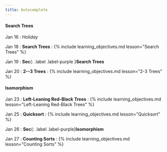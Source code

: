```yaml
---
title: Autocomplete
---
```


#### Search Trees

Jan 16
: *Holiday*

Jan 18
: **Search Trees**
: {% include learning_objectives.md lesson="Search Trees" %}

Jan 19
: **Sec**{: .label .label-purple }**Search Trees**

Jan 20
: **2--3 Trees**
: {% include learning_objectives.md lesson="2-3 Trees" %}

#### Isomorphism

Jan 23
: **Left-Leaning Red-Black Trees**
: {% include learning_objectives.md lesson="Left-Leaning Red-Black Trees" %}

Jan 25
: **Quicksort**
: {% include learning_objectives.md lesson="Quicksort" %}

Jan 26
: **Sec**{: .label .label-purple}**Isomorphism**

Jan 27
: **Counting Sorts**
: {% include learning_objectives.md lesson="Counting Sorts" %}

